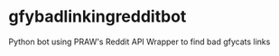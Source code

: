 gfybadlinkingredditbot
======================

Python bot using PRAW's Reddit API Wrapper to find bad gfycats links
